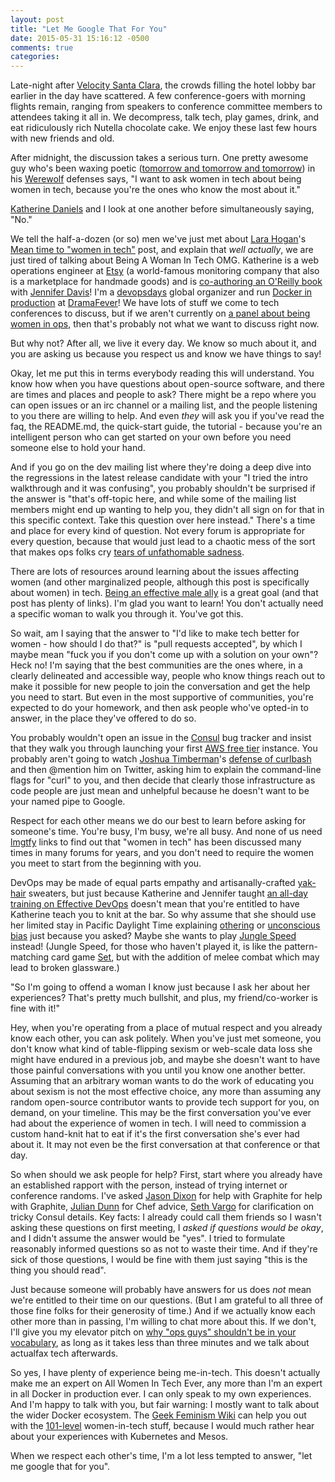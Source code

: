 ```yaml
---
layout: post
title: "Let Me Google That For You"
date: 2015-05-31 15:16:12 -0500
comments: true
categories:
---
```


Late-night after [Velocity Santa Clara](http://velocityconf.com/devops-web-performance-2015/), the crowds filling the hotel lobby bar earlier in the day have scattered. A few conference-goers with morning flights remain, ranging from speakers to conference committee members to attendees taking it all in. We decompress, talk tech, play games, drink, and eat ridiculously rich Nutella chocolate cake. We enjoy these last few hours with new friends and old.

After midnight, the discussion takes a serious turn. One pretty awesome guy who's been waxing poetic ([tomorrow and tomorrow and tomorrow](http://en.wikipedia.org/wiki/Tomorrow_and_tomorrow_and_tomorrow)) in his [Werewolf](http://en.wikipedia.org/wiki/Mafia_%28party_game%29) defenses says, "I want to ask women in tech about being women in tech, because you're the ones who know the most about it."

[Katherine Daniels](https://twitter.com/beerops) and I look at one another before simultaneously saying, "No."

<!-- more -->
We tell the half-a-dozen (or so) men we've just met about [Lara Hogan](https://twitter.com/lara_hogan)'s [Mean time to "women in tech"](https://the-pastry-box-project.net/lara-hogan/2015-may-18) post, and explain that _well actually_, we are just tired of talking about Being A Woman In Tech OMG. Katherine is a web operations engineer at [Etsy](https://codeascraft.com/) (a world-famous monitoring company that also is a marketplace for handmade goods) and is [co-authoring an O'Reilly book](http://shop.oreilly.com/product/0636920039846.do) with [Jennifer Davis](https://twitter.com/sigje)! I'm a [devopsdays](http://www.devopsdays.org/) global organizer and run [Docker in production](http://bridgetkromhout.com/speaking/2015/containercamp/) at [DramaFever](http://www.dramafever.com/)! We have lots of stuff we come to tech conferences to discuss, but if we aren't currently on [a panel about being women in ops](http://bridgetkromhout.com/speaking/2014/velocity-newyork/), then that's probably not what we want to discuss right now.

But why not? After all, we live it every day. We know so much about it, and you are asking us because you respect us and know we have things to say!

Okay, let me put this in terms everybody reading this will understand. You know how when you have questions about open-source software, and there are times and places and people to ask? There might be a repo where you can open issues or an irc channel or a mailing list, and the people listening to you there are willing to help. And even _they_ will ask you if you've read the faq, the README.md, the quick-start guide, the tutorial - because you're an intelligent person who can get started on your own before you need someone else to hold your hand.

And if you go on the dev mailing list where they're doing a deep dive into the regressions in the latest release candidate with your "I tried the intro walkthrough and it was confusing", you probably shouldn't be surprised if the answer is "that's off-topic here, and while some of the mailing list members might end up wanting to help you, they didn't all sign on for that in this specific context. Take this question over here instead." There's a time and place for every kind of question. Not every forum is appropriate for every question, because that would just lead to a chaotic mess of the sort that makes ops folks cry [tears of unfathomable sadness](http://en.wikipedia.org/wiki/Scott_Tenorman_Must_Die).

There are lots of resources around learning about the issues affecting women (and other marginalized people, although this post is specifically about women) in tech. [Being an effective male ally](http://indecorous.com/imperfect/) is a great goal (and that post has plenty of links). I'm glad you want to learn! You don't actually need a specific woman to walk you through it. You've got this.

So wait, am I saying that the answer to "I'd like to make tech better for women - how should I do that?" is "pull requests accepted", by which I maybe mean "fuck you if you don't come up with a solution on your own"? Heck no! I'm saying that the best communities are the ones where, in a clearly delineated and accessible way, people who know things reach out to make it possible for new people to join the conversation and get the help you need to start. But even in the most supportive of communities, you're expected to do your homework, and then ask people who've opted-in to answer, in the place they've offered to do so.

You probably wouldn't open an issue in the [Consul](https://www.consul.io/community.html) bug tracker and insist that they walk you through launching your first [AWS free tier](http://aws.amazon.com/free/) instance. You probably aren't going to watch [Joshua Timberman](https://twitter.com/jtimberman)'s [defense of curlbash](http://livestream.com/devopsdaysorg/Rockies2015/videos/84882629) and then @mention him on Twitter, asking him to explain the command-line flags for "curl" to you, and then decide that clearly those infrastructure as code people are just mean and unhelpful because he doesn't want to be your named pipe to Google.

Respect for each other means we do our best to learn before asking for someone's time. You're busy, I'm busy, we're all busy. And none of us need [lmgtfy](http://lmgtfy.com/?q=%22women+in+tech%22) links to find out that "women in tech" has been discussed many times in many forums for years, and you don't need to require the women you meet to start from the beginning with you.

DevOps may be made of equal parts empathy and artisanally-crafted [yak-hair](http://sethgodin.typepad.com/seths_blog/2005/03/dont_shave_that.html) sweaters, but just because Katherine and Jennifer taught [an all-day training on Effective DevOps](http://velocityconf.com/devops-web-performance-2015/public/content/effective-devops) doesn't mean that you're entitled to have Katherine teach you to knit at the bar. So why assume that she should use her limited stay in Pacific Daylight Time explaining [othering](http://geekfeminism.wikia.com/wiki/Othering) or [unconscious bias](http://geekfeminism.wikia.com/wiki/Reducing_male_bias_in_hiring) just because you asked? Maybe she wants to play [Jungle Speed](https://boardgamegeek.com/boardgame/8098/jungle-speed) instead! (Jungle Speed, for those who haven't played it, is like the pattern-matching card game [Set](https://boardgamegeek.com/boardgame/1198/set), but with the addition of melee combat which may lead to broken glassware.)

"So I'm going to offend a woman I know just because I ask her about her experiences? That's pretty much bullshit, and plus, my friend/co-worker is fine with it!"

Hey, when you're operating from a place of mutual respect and you already know each other, you can ask politely. When you've just met someone, you don't know what kind of table-flipping sexism or web-scale data loss she might have endured in a previous job, and maybe she doesn't want to have those painful conversations with you until you know one another better. Assuming that an arbitrary woman wants to do the work of educating you about sexism is not the most effective choice, any more than assuming any random open-source contributor wants to provide tech support for you, on demand, on your timeline. This may be the first conversation you've ever had about the experience of women in tech. I will need to commission a custom hand-knit hat to eat if it's the first conversation she's ever had about it. It may not even be the first conversation at that conference or that day.

So when should we ask people for help? First, start where you already have an established rapport with the person, instead of trying internet or conference randoms. I've asked [Jason Dixon](https://twitter.com/obfuscurity) for help with Graphite for help with Graphite, [Julian Dunn](https://twitter.com/julian_dunn) for Chef advice, [Seth Vargo](https://twitter.com/sethvargo) for clarification on tricky Consul details. Key facts: I already could call them friends so I wasn't asking these questions on first meeting, I _asked if questions would be okay_, and  I didn't assume the answer would be "yes". I tried to formulate reasonably informed questions so as not to waste their time. And if they're sick of those questions, I would be fine with them just saying "this is the thing you should read".

Just because someone will probably have answers for us does _not_ mean we're entitled to their time on our questions. (But I am grateful to all three of those fine folks for their generosity of time.) And if we actually know each other more than in passing, I'm willing to chat more about this. If we don't, I'll give you my elevator pitch on [why "ops guys" shouldn't be in your vocabulary](http://bridgetkromhout.com/blog/2014/11/03/the-first-rule-of-devops-club/), as long as it takes less than three minutes and we talk about actualfax tech afterwards.

So yes, I have plenty of experience being me-in-tech. This doesn't actually make me an expert on All Women In Tech Ever, any more than I'm an expert in all Docker in production ever. I can only speak to my own experiences. And I'm happy to talk with you, but fair warning: I mostly want to talk about the wider Docker ecosystem. The [Geek Feminism Wiki](http://geekfeminism.wikia.com/wiki/Geek_Feminism_Wiki) can help you out with the [101-level](http://geekfeminism.wikia.com/wiki/Feminism_101) women-in-tech stuff, because I would much rather hear about your experiences with Kubernetes and Mesos.

When we respect each other's time, I'm a lot less tempted to answer, "let me google that for you".



